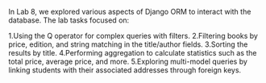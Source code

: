 In Lab 8, we explored various aspects of Django ORM to interact with the database. The lab tasks focused on:

1.Using the Q operator for complex queries with filters.
2.Filtering books by price, edition, and string matching in the title/author fields.
3.Sorting the results by title.
4.Performing aggregation to calculate statistics such as the total price, average price, and more.
5.Exploring multi-model queries by linking students with their associated addresses through foreign keys.
